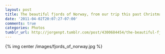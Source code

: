 ```yaml
---
layout: post
title: The beautiful fjords of Norway, from our trip this past Christmas.
date: '2011-04-02T20:07:27-07:00'
comments: true
categories: Photos
tumblr_url: http://jorgenpt.tumblr.com/post/4300684454/the-beautiful-fjords-of-norway-from-our-trip-this
---
```


{% img center /images/fjords_of_norway.jpg %}
